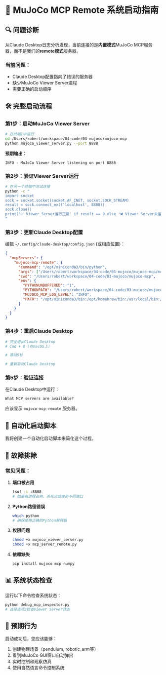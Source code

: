 # 🚀 MuJoCo MCP Remote 系统启动指南

## 🔍 问题诊断

从Claude Desktop日志分析发现，当前连接的是**内置模式**MuJoCo MCP服务器，而不是我们的**remote模式**服务器。

### 当前问题：
- Claude Desktop配置指向了错误的服务器
- 缺少MuJoCo Viewer Server进程
- 需要正确的启动顺序

## 🛠️ 完整启动流程

### 第1步：启动MuJoCo Viewer Server
```bash
# 在终端1中运行
cd /Users/robert/workspace/04-code/03-mujoco/mujoco-mcp
python mujoco_viewer_server.py --port 8888
```

**预期输出：**
```
INFO - MuJoCo Viewer Server listening on port 8888
```

### 第2步：验证Viewer Server运行
```bash
# 在另一个终端中测试连接
python -c "
import socket
sock = socket.socket(socket.AF_INET, socket.SOCK_STREAM)
result = sock.connect_ex(('localhost', 8888))
sock.close()
print('✅ Viewer Server运行正常' if result == 0 else '❌ Viewer Server未运行')
"
```

### 第3步：更新Claude Desktop配置
编辑 `~/.config/claude-desktop/config.json` (或相应位置)：

```json
{
  "mcpServers": {
    "mujoco-mcp-remote": {
      "command": "/opt/miniconda3/bin/python",
      "args": ["/Users/robert/workspace/04-code/03-mujoco/mujoco-mcp/mcp_server_remote.py"],
      "cwd": "/Users/robert/workspace/04-code/03-mujoco/mujoco-mcp",
      "env": {
        "PYTHONUNBUFFERED": "1",
        "PYTHONPATH": "/Users/robert/workspace/04-code/03-mujoco/mujoco-mcp/src",
        "MUJOCO_MCP_LOG_LEVEL": "INFO",
        "PATH": "/opt/miniconda3/bin:/opt/homebrew/bin:/usr/local/bin:/usr/bin:/bin:/usr/sbin:/sbin"
      }
    }
  }
}
```

### 第4步：重启Claude Desktop
```bash
# 完全退出Claude Desktop
# Cmd + Q (在macOS上)

# 等待5秒

# 重新启动Claude Desktop
```

### 第5步：验证连接
在Claude Desktop中运行：
```
What MCP servers are available?
```

应该显示 `mujoco-mcp-remote` 服务器。

## 🤖 自动化启动脚本

我将创建一个自动化启动脚本来简化这个过程。

## 🔧 故障排除

### 常见问题：

1. **端口被占用**
   ```bash
   lsof -i :8888
   # 如果有进程占用，杀死它或使用不同端口
   ```

2. **Python路径错误**
   ```bash
   which python
   # 确保使用正确的Python解释器
   ```

3. **权限问题**
   ```bash
   chmod +x mujoco_viewer_server.py
   chmod +x mcp_server_remote.py
   ```

4. **依赖缺失**
   ```bash
   pip install mujoco mcp numpy
   ```

## 📊 系统状态检查

运行以下命令检查系统状态：
```bash
python debug_mcp_inspector.py
# 选择选项3检查Viewer Server状态
```

## 🎯 预期行为

启动成功后，您应该能够：
1. 创建物理场景（pendulum, robotic_arm等）
2. 看到MuJoCo GUI窗口自动弹出
3. 实时控制和观察仿真
4. 使用自然语言命令控制系统